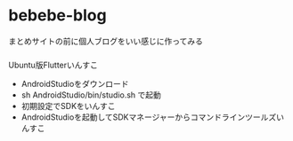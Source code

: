 # bebebe-blog
まとめサイトの前に個人ブログをいい感じに作ってみる


### 
Ubuntu版Flutterいんすこ

- AndroidStudioをダウンロード
- sh AndroidStudio/bin/studio.sh で起動
- 初期設定でSDKをいんすこ
- AndroidStudioを起動してSDKマネージャーからコマンドラインツールズいんすこ

